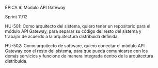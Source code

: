 ÉPICA 6: Módulo API Gateway



Sprint 11/12

HU-501: Como arquitecto del sistema, quiero tener un repositorio para el módulo API Gateway, para separar su código del resto del sistema y trabajar de acuerdo a la arquitectura distribuida definida. 

HU-502: Como arquitecto de software, quiero conectar el módulo API Gateway con el resto del sistema, para que pueda comunicarse con los demás servicios y funcione de manera integrada dentro de la arquitectura distribuida.



